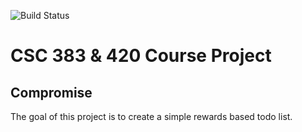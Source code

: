 ![Build Status](http://circleci-badges-max.herokuapp.com/img/DerfOh/compromise/?token=da9fe0c957cc8832dcb3617f96124e445468a24d)
# CSC 383 & 420 Course Project
## Compromise

The goal of this project is to create a simple rewards based todo list.

